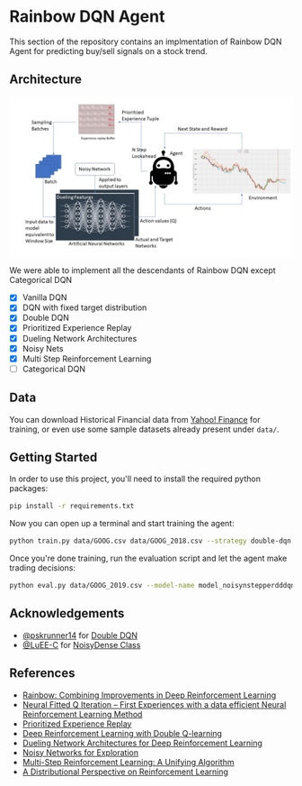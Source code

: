 # Rainbow DQN Agent

This section of the repository contains an implmentation of Rainbow DQN Agent for predicting buy/sell signals on a stock trend. 

## Architecture

![](imgs/architecture.jpg)

We were able to implement all the descendants of Rainbow DQN except Categorical DQN

- [x] Vanilla DQN
- [x] DQN with fixed target distribution
- [x] Double DQN
- [x] Prioritized Experience Replay
- [x] Dueling Network Architectures
- [x] Noisy Nets
- [x] Multi Step Reinforcement Learning
- [ ] Categorical DQN

## Data

You can download Historical Financial data from [Yahoo! Finance](https://ca.finance.yahoo.com/) for training, or even use some sample datasets already present under `data/`.

## Getting Started

In order to use this project, you'll need to install the required python packages:

```bash
pip install -r requirements.txt
```

Now you can open up a terminal and start training the agent:

```bash
python train.py data/GOOG.csv data/GOOG_2018.csv --strategy double-dqn
```

Once you're done training, run the evaluation script and let the agent make trading decisions:

```bash
python eval.py data/GOOG_2019.csv --model-name model_noisynstepperdddqn_20 --debug
```


## Acknowledgements

- [@pskrunner14](https://github.com/pskrunner14) for [Double DQN](https://github.com/pskrunner14/trading-bot) 
- [@LuEE-C](https://github.com/LuEE-C) for [NoisyDense Class](https://github.com/LuEE-C/NoisyDenseKeras)

## References

- [Rainbow: Combining Improvements in Deep Reinforcement Learning](https://arxiv.org/abs/1710.02298)
- [Neural Fitted Q Iteration – First Experiences with a data efficient Neural Reinforcement Learning Method](http://ml.informatik.uni-freiburg.de/former/_media/publications/rieecml05.pdf)
- [Prioritized Experience Replay](https://arxiv.org/abs/1511.05952)
- [Deep Reinforcement Learning with Double Q-learning](https://arxiv.org/abs/1509.06461)
- [Dueling Network Architectures for Deep Reinforcement Learning](https://arxiv.org/abs/1511.06581)
- [Noisy Networks for Exploration](https://arxiv.org/abs/1706.10295)
- [Multi-Step Reinforcement Learning: A Unifying Algorithm](https://arxiv.org/abs/1703.01327)
- [A Distributional Perspective on Reinforcement Learning](https://arxiv.org/pdf/1707.06887.pdf)